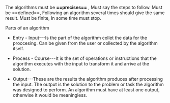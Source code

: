The algorithms must be  **==precises==** , Must say the steps to follow.
Must be ==defined==, Following an algorithm several times should give the same result.
Must be finite, In some time must stop.

Parts of an algorithm
- Entry - Input---Is the part of the algorithm collet the data for the proccesing. Can be given from the user or collected  by the algorithm itself.

- Process - Course---It is the set of operations or instructions that the algorithm executes with the input to transform it and arrive at the solution.

- Output---These are the results the algorithm produces after processing the input. The output is the solution to the problem or task the algorithm was designed to perform.
						An algorithm must have at least one output, otherwise it would be meaningless.


